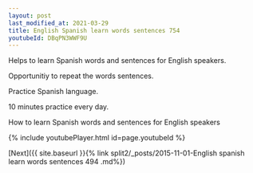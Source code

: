 ```yaml
---
layout: post
last_modified_at: 2021-03-29
title: English Spanish learn words sentences 754 
youtubeId: DBqPN3WWF9U
---
```

 
 
Helps to learn Spanish words and sentences for English speakers.

Opportunitiy to repeat the words sentences. 

Practice Spanish language. 
 
10 minutes practice every day. 
 
How to learn Spanish words and sentences for English speakers 
 
{% include youtubePlayer.html id=page.youtubeId %}
 
 
[Next]({{ site.baseurl }}{% link  split2/_posts/2015-11-01-English spanish learn words sentences 494 .md%})
 
